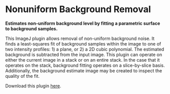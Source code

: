 # Nonuniform Background Removal

**Estimates non-uniform background level by fitting a parametric surface
to background samples.**

This ImageJ plugin allows removal of non-uniform background noise. It
finds a least-squares fit of background samples within the image to one
of two intensity profiles: 1) a plane, or 2) a 2D cubic polynomial. The
estimated background is subtracted from the input image. This plugin can
operate on either the current image in a stack or on an entire stack. In
the case that it operates on the stack, background fitting operates on a
slice-by-slice basis. Additionally, the background estimate image may be
created to inspect the quality of the fit.

Download this plugin
[here](http://www.cs.unc.edu/~cquammen/imagej/nonuniform_background_removal.html).
